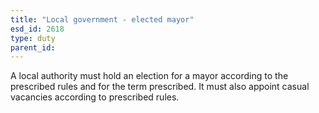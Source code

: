 ```yaml
---
title: "Local government - elected mayor"
esd_id: 2618
type: duty
parent_id:  
---
```


A local authority must hold an election for a mayor according to the prescribed rules and for the term prescribed.  It must also appoint casual vacancies according to prescribed rules.

